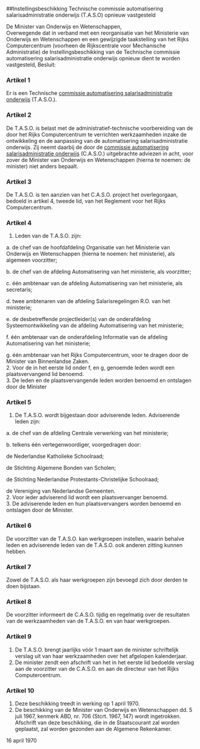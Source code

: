 <meta http-equiv='Content-Type' content='text/html; charset=utf-8' />

##Instellingsbeschikking Technische commissie automatisering salarisadministratie onderwijs (T.A.S.O) opnieuw vastgesteld

De Minister van Onderwijs en Wetenschappen,  
Overwegende dat in verband met een reorganisatie van het Ministerie van Onderwijs en Wetenschappen en een gewijzigde taakstelling van het Rijks Computercentrum (voorheen de Rijkscentrale voor Mechanische Administratie) de Instellingsbeschikking van de Technische commissie automatisering salarisadministratie onderwijs opnieuw dient te worden vastgesteld,
Besluit:    

### Artikel  1  

Er is een Technische [commissie automatisering salarisadministratie onderwijs](../../../../../../../ministeriele-regeling/commissie/automatisering/salarisadministratie/onderwijs/BWBR0002721/README.md) (T.A.S.O.).  

### Artikel  2  

De T.A.S.O. is belast met de administratief-technische voorbereiding van de door het Rijks Computercentrum te verrichten werkzaamheden inzake de ontwikkeling en de aanpassing van de automatisering salarisadministratie onderwijs. Zij neemt daarbij de door de [commissie automatisering salarisadministratie onderwijs](../../../../../../../ministeriele-regeling/commissie/automatisering/salarisadministratie/onderwijs/BWBR0002721/README.md) (C.A.S.O.) uitgebrachte adviezen in acht, voor zover de Minister van Onderwijs en Wetenschappen (hierna te noemen: de minister) niet anders bepaalt.  

### Artikel  3  

De T.A.S.O. is ten aanzien van het C.A.S.O. project het overlegorgaan, bedoeld in artikel 4, tweede lid, van het Reglement voor het Rijks Computercentrum.  

### Artikel  4  

1.  Leden van de T.A.S.O. zijn: 

a. de chef van de hoofdafdeling Organisatie van het Ministerie van Onderwijs en Wetenschappen (hierna te noemen: het ministerie), als algemeen voorzitter;  

b. de chef van de afdeling Automatisering van het ministerie, als voorzitter;  

c. één ambtenaar van de afdeling Automatisering van het ministerie, als secretaris;  

d. twee ambtenaren van de afdeling Salarisregelingen R.O. van het ministerie;  

e. de desbetreffende projectleider(s) van de onderafdeling Systeemontwikkeling van de afdeling Automatisering van het ministerie;  

f. één ambtenaar van de onderafdeling Informatie van de afdeling Automatisering van het ministerie;  

g. één ambtenaar van het Rijks Computercentrum, voor te dragen door de Minister van Binnenlandse Zaken.     
2.  Voor de in het eerste lid onder f, en g, genoemde leden wordt een plaatsvervangend lid benoemd.   
3.  De leden en de plaatsvervangende leden worden benoemd en ontslagen door de Minister   

### Artikel  5  

1.  De T.A.S.O. wordt bijgestaan door adviserende leden. Adviserende leden zijn: 

a. de chef van de afdeling Centrale verwerking van het ministerie;  

b. telkens één vertegenwoordiger, voorgedragen door: 

de Nederlandse Katholieke Schoolraad;  

de Stichting Algemene Bonden van Scholen;  

de Stichting Nederlandse Protestants-Christelijke Schoolraad;  

de Vereniging van Nederlandse Gemeenten.       
2.  Voor ieder adviserend lid wordt een plaatsvervanger benoemd.   
3.  De adviserende leden en hun plaatsvervangers worden benoemd en ontslagen door de Minister.   

### Artikel  6  

De voorzitter van de T.A.S.O. kan werkgroepen instellen, waarin behalve leden en adviserende leden van de T.A.S.O. ook anderen zitting kunnen hebben.  

### Artikel  7  

Zowel de T.A.S.O. als haar werkgroepen zijn bevoegd zich door derden te doen bijstaan.  

### Artikel  8  

De voorzitter informeert de C.A.S.O. tijdig en regelmatig over de resultaten van de werkzaamheden van de T.A.S.O. en van haar werkgroepen.  

### Artikel  9  

1.  De T.A.S.O. brengt jaarlijks vóór 1 maart aan de minister schriftelijk verslag uit van haar werkzaamheden over het afgelopen kalenderjaar.   
2.  De minister zendt een afschrift van het in het eerste lid bedoelde verslag aan de voorzitter van de C.A.S.O. en aan de directeur van het Rijks Computercentrum.   

### Artikel  10  

1.  Deze beschikking treedt in werking op 1 april 1970.   
2.  De beschikking van de Minister van Onderwijs en Wetenschappen dd. 5 juli 1967, kenmerk ABD, nr. 706 (Stcrt. 1967, 147) wordt ingetrokken. Afschrift van deze beschikking, die in de Staatscourant zal worden geplaatst, zal worden gezonden aan de Algemene Rekenkamer.   

16 april 1970     
